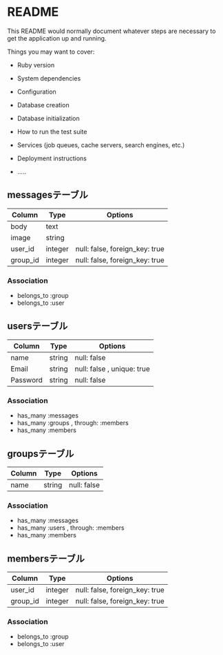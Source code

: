 # README

This README would normally document whatever steps are necessary to get the
application up and running.

Things you may want to cover:

* Ruby version

* System dependencies

* Configuration

* Database creation

* Database initialization

* How to run the test suite

* Services (job queues, cache servers, search engines, etc.)

* Deployment instructions

* .....


## messagesテーブル

|Column|Type|Options|
|------|----|-------|
|body|text||
|image|string||
|user_id|integer|null: false, foreign_key: true|
|group_id|integer|null: false, foreign_key: true|

### Association
- belongs_to :group
- belongs_to :user




## usersテーブル

|Column|Type|Options|
|------|----|-------|
|name|string|null: false|
|Email|string|null: false , unique: true|
|Password|string|null: false|

### Association
- has_many :messages
- has_many :groups , through: :members
- has_many :members




## groupsテーブル

|Column|Type|Options|
|------|----|-------|
|name|string|null: false|

### Association
- has_many :messages
- has_many :users , through: :members
- has_many :members




## membersテーブル

|Column|Type|Options|
|------|----|-------|
|user_id|integer|null: false, foreign_key: true|
|group_id|integer|null: false, foreign_key: true|

### Association
- belongs_to :group
- belongs_to :user
